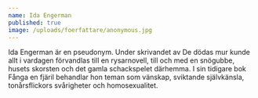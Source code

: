 ```yaml
---
name: Ida Engerman
published: true
image: /uploads/foerfattare/anonymous.jpg
---
```

Ida Engerman är en pseudonym. Under skrivandet av De dödas mur kunde allt i vardagen förvandlas till en rysarnovell, till och med en snögubbe, husets skorsten och det gamla schackspelet därhemma. I sin tidigare bok Fånga en fjäril behandlar hon teman som vänskap, sviktande självkänsla, tonårsflickors svårigheter och homosexualitet.
